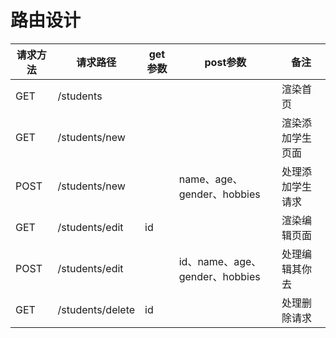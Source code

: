 # 路由设计

| 请求方法 | 请求路径         | get参数 | post参数                       | 备注             |
| -------- | ---------------- | ------- | ------------------------------ | ---------------- |
| GET      | /students        |         |                                | 渲染首页         |
| GET      | /students/new    |         |                                | 渲染添加学生页面 |
| POST     | /students/new    |         | name、age、gender、hobbies     | 处理添加学生请求 |
| GET      | /students/edit   | id      |                                | 渲染编辑页面     |
| POST     | /students/edit   |         | id、name、age、gender、hobbies | 处理编辑其你去   |
| GET      | /students/delete | id      |                                | 处理删除请求     |


